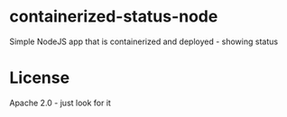 # containerized-status-node
Simple NodeJS app that is containerized and deployed - showing status

# License
Apache 2.0 - just look for it

